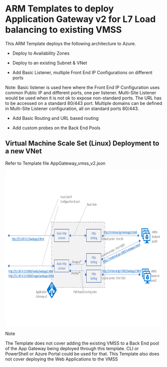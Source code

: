 
# ARM Templates to deploy Application Gateway v2 for L7 Load balancing to existing VMSS

This ARM Template deploys the following architecture to Azure. 

- Deploy to Availability Zones

- Deploy to an existing Subnet & VNet

- Add Basic Listener, multiple Front End IP Configurations on different ports

Note: Basic listener is used here where the Front End IP Configuration uses common Public IP and different ports, one per listener. Multi-Site Listener would be used when it is not ok to expose non-standard ports. The URL has to be accessed on a standard 80/443 port. Multiple domains can be defined in Multi-Site Listener configuration, all on standard ports 80/443. 

- Add Basic Routing and URL based routing

- Add custom probes on the Back End Pools

## Virtual Machine Scale Set (Linux) Deployment to a new VNet

Refer to Template file AppGateway_vmss_v2.json

<img src="../images/appgateway.PNG" alt="drawing" height="500px">

> [!NOTE]
> The Template does not cover adding the existing VMSS to a Back End pool of the App Gateway being deployed through this template. CLI or PowerShell or Azure Portal could be used for that. This Template also does not cover deploying the Web Applications to the VMSS

